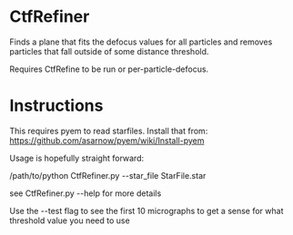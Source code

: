 # CtfRefiner
Finds a plane that fits the defocus values for all particles and removes particles that fall outside of some distance threshold.

Requires CtfRefine to be run or per-particle-defocus.

# Instructions
This requires pyem to read starfiles. Install that from:
https://github.com/asarnow/pyem/wiki/Install-pyem

Usage is hopefully straight forward:

/path/to/python CtfRefiner.py --star_file StarFile.star

see CtfRefiner.py --help for more details

Use the --test flag to see the first 10 micrographs to get a sense for what 
  threshold value you need to use
